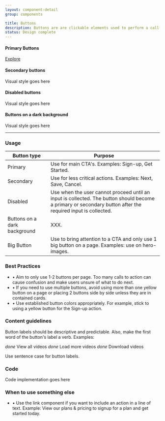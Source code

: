 ```yaml
---
layout: component-detail
group: components

title: Buttons
description: Buttons are are clickable elements used to perform a call to action.
status: Design complete
---
```

#### Primary Buttons
<div class="u-margin-bottom-double"><a href="{{ "/design-principles.html" | prepend: site.baseurl }}" class="c-btn">Explore</a></div>

#### Secondary buttons
Visual style goes here  

#### Disabled buttons
Visual style goes here  

#### Buttons on a dark background
Visual style goes here  

<hr>

### Usage

| Button type     | Purpose                                                                          |
| --------------- |----------------------------------------------------------------------------------|
| Primary         | Use for main CTA's. Examples: Sign-up, Get Started.                                 |
| Secondary       | Use for less critical actions. Examples: Next, Save, Cancel.                |
| Disabled        | Use when the user cannot proceed until an input is collected. The button should become a primary or secondary button after the required input is collected.     |
| Buttons on a dark background | XXX.                    |
| Big Button    | Use to bring attention to a CTA and only use 1 big button on a page. Examples: use on hero-images.     |

### Best Practices

- • Aim to only use 1-2 buttons per page. Too many calls to action can cause confusion and make users unsure of what to do next.
- • If you need to use multiple buttons, avoid using more than one yellow button on a page or placing 2 buttons side by side unless they are in contained cards.
- • Use established button colors appropriately. For example, stick to using a yellow button for the Sign-up action.


### Content guidelines
Button labels should be descriptive and predictable. Also, make the first word of the button's label a verb. Examples:

<i class="material-icons">done</i> View all videos
<i class="material-icons">done</i> Load more videos
<i class="material-icons">done</i> Download videos

Use sentence case for button labels.

### Code
Code implementation goes here

### When to use something else
* • Use the link component if you want to include an action in a line of text. Example: View our plans & pricing to signup for a plan and get started today.
